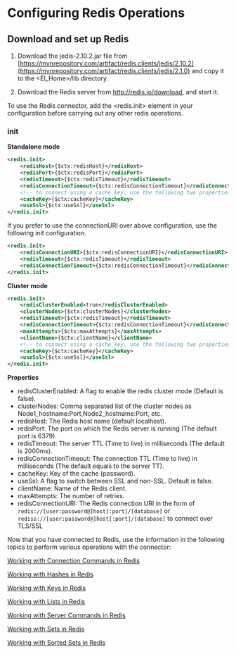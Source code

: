 # Configuring Redis Operations

## Download and set up Redis

1. Download the jedis-2.10.2.jar file from [https://mvnrepository.com/artifact/redis.clients/jedis/2.10.2](https://mvnrepository.com/artifact/redis.clients/jedis/2.1.0) and copy it to the <EI_Home>/lib directory.

2. Download the Redis server from http://redis.io/download, and start it.

To use the Redis connector, add the <redis.init> element in your configuration before carrying out any other redis operations.

### init

**Standalone mode**
```xml
<redis.init>
    <redisHost>{$ctx:redisHost}</redisHost>
    <redisPort>{$ctx:redisPort}</redisPort>
    <redisTimeout>{$ctx:redisTimeout}</redisTimeout>
    <redisConnectionTimeout>{$ctx:redisConnectionTimeout}</redisConnectionTimeout>
    <!-- to connect using a cache key, use the following two properties -->
    <cacheKey>{$ctx:cacheKey}</cacheKey>
    <useSsl>{$ctx:useSsl}</useSsl>
</redis.init>
```

If you prefer to use the connectionURI over above configuration, use the following init configuration.

```xml
<redis.init>
    <redisConnectionURI>{$ctx:redisConnectionURI}</redisConnectionURI>
    <redisTimeout>{$ctx:redisTimeout}</redisTimeout>
    <redisConnectionTimeout>{$ctx:redisConnectionTimeout}</redisConnectionTimeout>
</redis.init>
```

**Cluster mode**
```xml
<redis.init>
    <redisClusterEnabled>true</redisClusterEnabled>   
    <clusterNodes>{$ctx:clusterNodes}</clusterNodes>
    <redisTimeout>{$ctx:redisTimeout}</redisTimeout>
    <redisConnectionTimeout>{$ctx:redisConnectionTimeout}</redisConnectionTimeout>
    <maxAttempts>{$ctx:maxAttempts}</maxAttempts>
    <clientName>{$ctx:clientName}</clientName>
    <!-- to connect using a cache key, use the following two properties -->
    <cacheKey>{$ctx:cacheKey}</cacheKey>
    <useSsl>{$ctx:useSsl}</useSsl>
</redis.init>
```

**Properties** 
* redisClusterEnabled: A flag to enable the redis cluster mode (Default is false).
* clusterNodes: Comma separated list of the cluster nodes as Node1_hostname:Port,Node2_hostname:Port, etc.
* redisHost: The Redis host name (default localhost).
* redisPort: The port on which the Redis server is running (The default port is 6379).
* redisTimeout: The server TTL (Time to live) in milliseconds (The default is 2000ms).
* redisConnectionTimeout: The connection TTL (Time to live) in milliseconds (The default equals to the server TT).
* cacheKey: Key of the cache (password).
* useSsl: A flag to switch between SSL and non-SSL. Default is false.
* clientName: Name of the Redis client.
* maxAttempts: The number of retries.
* redisConnectionURI: The Redis connection URI in the form of `redis://[user:password@]host[:port]/[database]` or 
  `rediss://[user:password@]host[:port]/[database]` to connect over TLS/SSL


Now that you have connected to Redis, use the information in the following topics to perform various operations with the connector:

[Working with Connection Commands in Redis](workingWithConnectionInRedis.md)

[Working with Hashes in Redis](workingWithHashesInRedis.md)

[Working with Keys in Redis](workingWithKeysInRedis.md)

[Working with Lists in Redis](workingWithListsInRedis.md)

[Working with Server Commands in Redis](workingWithServerInRedis.md)

[Working with Sets in Redis](workingWithSetsInRedis.md)

[Working with Sorted Sets in Redis](workingWithSortedSetsInRedis.md)
